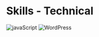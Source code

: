 <div>
</div>

# Skills - Technical

![javaScript](https://img.shields.io/badge/javaScript-%23F7DF1E?style=for-the-badge&logo=javaScript&logoColor=white)
![WordPress](https://img.shields.io/badge/WordPress-%2321759B?style=for-the-badge&logo=Wordpress&logoColor=white)
